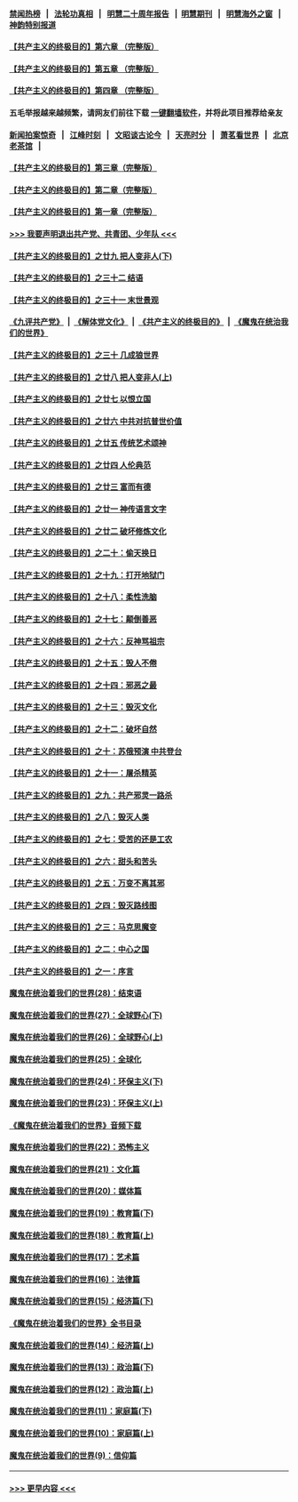 #### [禁闻热榜](热点新闻.md?=0)  &nbsp;&nbsp;|&nbsp;&nbsp; [法轮功真相](https://github.com/gfw-breaker/truth/blob/master/README.md?=0) &nbsp;&nbsp;|&nbsp;&nbsp; [明慧二十周年报告](https://github.com/gfw-breaker/mh-reports/blob/master/README.md?=0) &nbsp;&nbsp;|&nbsp;&nbsp;[明慧期刊](https://github.com/gfw-breaker/mh-qikan) &nbsp;&nbsp;|&nbsp;&nbsp; [明慧海外之窗](https://github.com/gfw-breaker/mh-news/blob/master/README.md?=0) &nbsp;&nbsp;|&nbsp;&nbsp; [神韵特别报道](https://github.com/gfw-breaker/mh-news/blob/master/shenyun.md?=0)
#### [【共产主义的终极目的】第六章 （完整版）](../pages/nsc422/n11428913.md?t=03071432) 
#### [【共产主义的终极目的】第五章 （完整版）](../pages/nsc422/n11428912.md?t=03071432) 
#### [【共产主义的终极目的】第四章 （完整版）](../pages/nsc422/n11428907.md?t=03071432) 
#### 五毛举报越来越频繁，请网友们前往下载 [一键翻墙软件](https://github.com/gfw-breaker/ssr-accounts)，并将此项目推荐给亲友
#### [新闻拍案惊奇](https://github.com/gfw-breaker/banned-news/blob/master/pages/link4.md) &nbsp;&nbsp;|&nbsp;&nbsp; [江峰时刻](https://github.com/gfw-breaker/banned-news/blob/master/pages/link4.md) &nbsp;&nbsp;|&nbsp;&nbsp; [文昭谈古论今](https://github.com/gfw-breaker/banned-news/blob/master/pages/link4.md) &nbsp;&nbsp;|&nbsp;&nbsp; [天亮时分](https://github.com/gfw-breaker/banned-news/blob/master/pages/link4.md) &nbsp;&nbsp;|&nbsp;&nbsp; [萧茗看世界](https://github.com/gfw-breaker/banned-news/blob/master/pages/link4.md) &nbsp;&nbsp;|&nbsp;&nbsp; [北京老茶馆](https://github.com/gfw-breaker/banned-news/blob/master/pages/link4.md) &nbsp;&nbsp;|&nbsp;&nbsp; 
#### [【共产主义的终极目的】第三章（完整版）](../pages/nsc422/n11428848.md?t=03071432) 
#### [【共产主义的终极目的】第二章（完整版）](../pages/nsc422/n11428831.md?t=03071432) 
#### [【共产主义的终极目的】第一章（完整版）](../pages/nsc422/n11417651.md?t=03071432) 
#### [>>> 我要声明退出共产党、共青团、少年队 <<<](https://github.com/begood0513/goodnews/blob/master/quit/letter.md) 
#### [【共产主义的终极目的】之廿九 把人变非人(下)](../pages/nsc422/n11344140.md?t=03071432) 
#### [【共产主义的终极目的】之三十二 结语](../pages/nsc422/n11360535.md?t=03071432) 
#### [【共产主义的终极目的】之三十一 末世景观](../pages/nsc422/n11351129.md?t=03071432) 
#### [《九评共产党》](https://github.com/begood0513/9ping.md/blob/master/README.md) &nbsp;|&nbsp; [《解体党文化》](../../../../jtdwh.md/blob/master/README.md)  &nbsp;|&nbsp; [《共产主义的终极目的》](../../../../gczydzjmd.md/blob/master/README.md) &nbsp;|&nbsp; [《魔鬼在统治我们的世界》](../../../../mgztzwmdsj.md/blob/master/README.md) 
#### [【共产主义的终极目的】之三十 几成狼世界](../pages/nsc422/n11348280.md?t=03071432) 
#### [【共产主义的终极目的】之廿八 把人变非人(上)](../pages/nsc422/n11340492.md?t=03071432) 
#### [【共产主义的终极目的】之廿七 以恨立国](../pages/nsc422/n11336944.md?t=03071432) 
#### [【共产主义的终极目的】之廿六 中共对抗普世价值](../pages/nsc422/n11324785.md?t=03071432) 
#### [【共产主义的终极目的】之廿五 传统艺术颂神](../pages/nsc422/n11296396.md?t=03071432) 
#### [【共产主义的终极目的】之廿四 人伦典范](../pages/nsc422/n11296397.md?t=03071432) 
#### [【共产主义的终极目的】之廿三 富而有德](../pages/nsc422/n11283598.md?t=03071432) 
#### [【共产主义的终极目的】之廿一 神传语言文字](../pages/nsc422/n11263265.md?t=03071432) 
#### [【共产主义的终极目的】之廿二 破坏修炼文化](../pages/nsc422/n11245728.md?t=03071432) 
#### [【共产主义的终极目的】之二十：偷天换日](../pages/nsc422/n11238846.md?t=03071432) 
#### [【共产主义的终极目的】之十九：打开地狱门](../pages/nsc422/n11206376.md?t=03071432) 
#### [【共产主义的终极目的】之十八：柔性洗脑](../pages/nsc422/n11199994.md?t=03071432) 
#### [【共产主义的终极目的】之十七：颠倒善恶](../pages/nsc422/n11179782.md?t=03071432) 
#### [【共产主义的终极目的】之十六：反神骂祖宗](../pages/nsc422/n11166798.md?t=03071432) 
#### [【共产主义的终极目的】之十五：毁人不倦](../pages/nsc422/n11166792.md?t=03071432) 
#### [【共产主义的终极目的】之十四：邪恶之最](../pages/nsc422/n11150249.md?t=03071432) 
#### [【共产主义的终极目的】之十三：毁灭文化](../pages/nsc422/n11135227.md?t=03071432) 
#### [【共产主义的终极目的】之十二：破坏自然](../pages/nsc422/n11135214.md?t=03071432) 
#### [【共产主义的终极目的】之十：苏俄预演 中共登台](../pages/nsc422/n11118424.md?t=03071432) 
#### [【共产主义的终极目的】之十一：屠杀精英](../pages/nsc422/n11118442.md?t=03071432) 
#### [【共产主义的终极目的】之九：共产邪灵一路杀](../pages/nsc422/n11114139.md?t=03071432) 
#### [【共产主义的终极目的】之八：毁灭人类](../pages/nsc422/n11108503.md?t=03071432) 
#### [【共产主义的终极目的】之七：受苦的还是工农](../pages/nsc422/n11101809.md?t=03071432) 
#### [【共产主义的终极目的】之六：甜头和苦头](../pages/nsc422/n11096971.md?t=03071432) 
#### [【共产主义的终极目的】之五：万变不离其邪](../pages/nsc422/n11091285.md?t=03071432) 
#### [【共产主义的终极目的】之四：毁灭路线图](../pages/nsc422/n11086284.md?t=03071432) 
#### [【共产主义的终极目的】之三：马克思魔变](../pages/nsc422/n11061941.md?t=03071432) 
#### [【共产主义的终极目的】之二：中心之国](../pages/nsc422/n11047728.md?t=03071432) 
#### [【共产主义的终极目的】之一：序言](../pages/nsc422/n11086077.md?t=03071432) 
#### [魔鬼在统治着我们的世界(28)：结束语](../pages/nsc422/n10936246.md?t=03071432) 
#### [魔鬼在统治着我们的世界(27)：全球野心(下)](../pages/nsc422/n10928319.md?t=03071432) 
#### [魔鬼在统治着我们的世界(26)：全球野心(上)](../pages/nsc422/n10900318.md?t=03071432) 
#### [魔鬼在统治着我们的世界(25)：全球化](../pages/nsc422/n10788205.md?t=03071432) 
#### [魔鬼在统治着我们的世界(24)：环保主义(下)](../pages/nsc422/n10695307.md?t=03071432) 
#### [魔鬼在统治着我们的世界(23)：环保主义(上)](../pages/nsc422/n10688613.md?t=03071432) 
#### [《魔鬼在统治着我们的世界》音频下载](../pages/nsc422/n10635553.md?t=03071432) 
#### [魔鬼在统治着我们的世界(22)：恐怖主义](../pages/nsc422/n10614727.md?t=03071432) 
#### [魔鬼在统治着我们的世界(21)：文化篇](../pages/nsc422/n10597706.md?t=03071432) 
#### [魔鬼在统治着我们的世界(20)：媒体篇](../pages/nsc422/n10586579.md?t=03071432) 
#### [魔鬼在统治着我们的世界(19)：教育篇(下)](../pages/nsc422/n10564808.md?t=03071432) 
#### [魔鬼在统治着我们的世界(18)：教育篇(上)](../pages/nsc422/n10526970.md?t=03071432) 
#### [魔鬼在统治着我们的世界(17)：艺术篇](../pages/nsc422/n10499093.md?t=03071432) 
#### [魔鬼在统治着我们的世界(16)：法律篇](../pages/nsc422/n10485969.md?t=03071432) 
#### [魔鬼在统治着我们的世界(15)：经济篇(下)](../pages/nsc422/n10469975.md?t=03071432) 
#### [《魔鬼在统治着我们的世界》全书目录](../pages/nsc422/n10464261.md?t=03071432) 
#### [魔鬼在统治着我们的世界(14)：经济篇(上)](../pages/nsc422/n10457370.md?t=03071432) 
#### [魔鬼在统治着我们的世界(13)：政治篇(下)](../pages/nsc422/n10448270.md?t=03071432) 
#### [魔鬼在统治着我们的世界(12)：政治篇(上)](../pages/nsc422/n10444576.md?t=03071432) 
#### [魔鬼在统治着我们的世界(11)：家庭篇(下)](../pages/nsc422/n10440961.md?t=03071432) 
#### [魔鬼在统治着我们的世界(10)：家庭篇(上)](../pages/nsc422/n10435448.md?t=03071432) 
#### [魔鬼在统治着我们的世界(9)：信仰篇](../pages/nsc422/n10432159.md?t=03071432) 

----
#### [ >>> 更早内容 <<< ](../indexes/nsc422-earlier.md)
